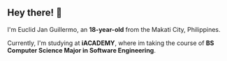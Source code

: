 ## Hey there! 👋

 I'm Euclid Jan Guillermo, an **18-year-old** from the Makati City, Philippines.

 Currently, I'm studying at **iACADEMY**, where im taking the course of **BS Computer Science Major in Software Engineering**. 
